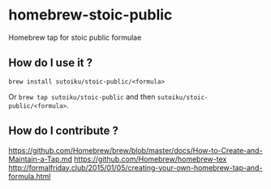 # homebrew-stoic-public
Homebrew tap for stoic public formulae

## How do I use it ?
`brew install sutoiku/stoic-public/<formula>`

Or `brew tap sutoiku/stoic-public` and then `sutoiku/stoic-public/<formula>`.

## How do I contribute ?
https://github.com/Homebrew/brew/blob/master/docs/How-to-Create-and-Maintain-a-Tap.md
https://github.com/Homebrew/homebrew-tex
http://formalfriday.club/2015/01/05/creating-your-own-homebrew-tap-and-formula.html
